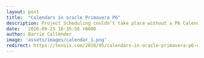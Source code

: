 ```yaml
---
layout: post
title:  "Calendars in oracle Primavera P6"
description: Project Scheduling couldn’t take place without a P6 Calendar making them fundamental to the Oracle Primavera P6 system. Every calculation using dates needs a P6 Calendar to work. In many ways, the P6 Calendar is one of the most fundamentally important part of Oracle Primavera P6. 
date:   2016-09-21 16:35:56 +0000
author: Barrie Callender
image: 'assets/images/calendar_1.png'
redirect: https://tensix.com/2018/05/calendars-in-oracle-primavera-p6-explained/
---
```

